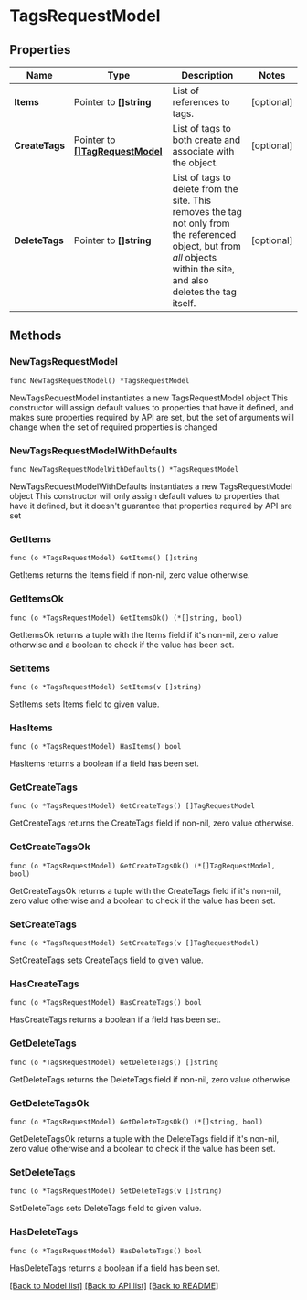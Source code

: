 # TagsRequestModel

## Properties

Name | Type | Description | Notes
------------ | ------------- | ------------- | -------------
**Items** | Pointer to **[]string** | List of references to tags. | [optional] 
**CreateTags** | Pointer to [**[]TagRequestModel**](TagRequestModel.md) | List of tags to both create and associate with the object. | [optional] 
**DeleteTags** | Pointer to **[]string** | List of tags to delete from the site.  This removes the tag not only from the referenced object, but from *all* objects within the site, and also deletes the tag itself. | [optional] 

## Methods

### NewTagsRequestModel

`func NewTagsRequestModel() *TagsRequestModel`

NewTagsRequestModel instantiates a new TagsRequestModel object
This constructor will assign default values to properties that have it defined,
and makes sure properties required by API are set, but the set of arguments
will change when the set of required properties is changed

### NewTagsRequestModelWithDefaults

`func NewTagsRequestModelWithDefaults() *TagsRequestModel`

NewTagsRequestModelWithDefaults instantiates a new TagsRequestModel object
This constructor will only assign default values to properties that have it defined,
but it doesn't guarantee that properties required by API are set

### GetItems

`func (o *TagsRequestModel) GetItems() []string`

GetItems returns the Items field if non-nil, zero value otherwise.

### GetItemsOk

`func (o *TagsRequestModel) GetItemsOk() (*[]string, bool)`

GetItemsOk returns a tuple with the Items field if it's non-nil, zero value otherwise
and a boolean to check if the value has been set.

### SetItems

`func (o *TagsRequestModel) SetItems(v []string)`

SetItems sets Items field to given value.

### HasItems

`func (o *TagsRequestModel) HasItems() bool`

HasItems returns a boolean if a field has been set.

### GetCreateTags

`func (o *TagsRequestModel) GetCreateTags() []TagRequestModel`

GetCreateTags returns the CreateTags field if non-nil, zero value otherwise.

### GetCreateTagsOk

`func (o *TagsRequestModel) GetCreateTagsOk() (*[]TagRequestModel, bool)`

GetCreateTagsOk returns a tuple with the CreateTags field if it's non-nil, zero value otherwise
and a boolean to check if the value has been set.

### SetCreateTags

`func (o *TagsRequestModel) SetCreateTags(v []TagRequestModel)`

SetCreateTags sets CreateTags field to given value.

### HasCreateTags

`func (o *TagsRequestModel) HasCreateTags() bool`

HasCreateTags returns a boolean if a field has been set.

### GetDeleteTags

`func (o *TagsRequestModel) GetDeleteTags() []string`

GetDeleteTags returns the DeleteTags field if non-nil, zero value otherwise.

### GetDeleteTagsOk

`func (o *TagsRequestModel) GetDeleteTagsOk() (*[]string, bool)`

GetDeleteTagsOk returns a tuple with the DeleteTags field if it's non-nil, zero value otherwise
and a boolean to check if the value has been set.

### SetDeleteTags

`func (o *TagsRequestModel) SetDeleteTags(v []string)`

SetDeleteTags sets DeleteTags field to given value.

### HasDeleteTags

`func (o *TagsRequestModel) HasDeleteTags() bool`

HasDeleteTags returns a boolean if a field has been set.


[[Back to Model list]](../README.md#documentation-for-models) [[Back to API list]](../README.md#documentation-for-api-endpoints) [[Back to README]](../README.md)



